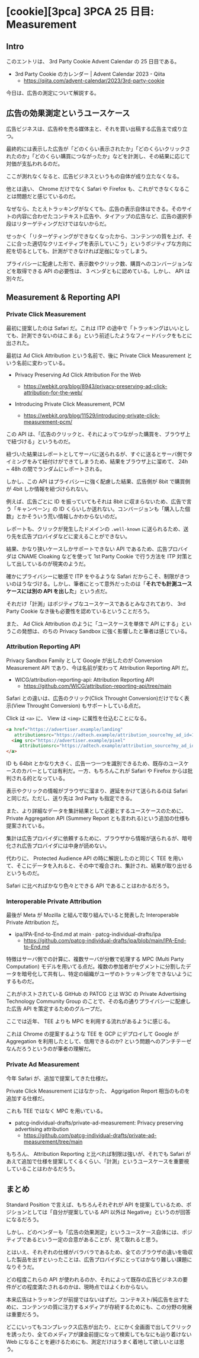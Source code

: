# [cookie][3pca] 3PCA 25 日目: Measurement

## Intro

このエントリは、 3rd Party Cookie Advent Calendar の 25 日目である。

- 3rd Party Cookie のカレンダー | Advent Calendar 2023 - Qiita
  - https://qiita.com/advent-calendar/2023/3rd-party-cookie

今日は、広告の測定について解説する。


## 広告の効果測定というユースケース

広告ビジネスは、広告枠を売る媒体主と、それを買い出稿する広告主で成り立つ。

最終的には表示した広告が「どのくらい表示されたか」「どのくらいクリックされたのか」「どのくらい購買につながったか」などを計測し、その結果に応じて対価が支払われるのだ。

ここが測れなくなると、広告ビジネスというもの自体が成り立たなくなる。

他とは違い、 Chrome だけでなく Safari や Firefox も、これができなくなることは問題だと感じているのだ。

なぜなら、たとえトラッキングがなくても、広告の表示自体はできる。そのサイトの内容に合わせたコンテキスト広告や、タイアップの広告など、広告の選択手段はリターゲティングだけではないからだ。

せっかく「リターゲティングができなくなったから、コンテンツの質を上げ、そこに合った適切なクリエイティブを表示していこう」というポジティブな方向に舵を切るとしても、計測ができなければ足枷になってしまう。

プライバシーに配慮した形で、表示数やクリック数、購買へのコンバージョンなどを取得できる API の必要性は、 3 ベンダともに認めている。しかし、 API は別々だ。


## Measurement & Reporting API

### Private Click Measurement

最初に提案したのは Safari だ。これは ITP の途中で「トラッキングはいいとしても、計測できないのはこまる」という前述したようなフィードバックをもとに出された。

最初は Ad Click Attribution という名前で、後に Private Click Measurement という名前に変わっている。

- Privacy Preserving Ad Click Attribution For the Web
  - https://webkit.org/blog/8943/privacy-preserving-ad-click-attribution-for-the-web/

- Introducing Private Click Measurement, PCM
  - https://webkit.org/blog/11529/introducing-private-click-measurement-pcm/

この API は、「広告のクリックと、それによってつながった購買を、ブラウザ上で紐づける」というものだ。

紐づいた結果はレポートとしてサーバに送られるが、すぐに送るとサーバ側でタイミングをみて紐付けができてしまうため、結果をブラウザ上に溜めて、 24h ~ 48h の間でランダムにレポートされる。

しかし、この API はプライバシーに強く配慮した結果、広告側が 8bit で購買側が 4bit しか情報を紐づけられない。

例えば、広告ごとに ID を振っていてもそれは 8bit に収まらないため、広告で言う「キャンペーン」の ID くらいしか送れない。コンバージョンも「購入した個数」とかそういう荒い情報しかわからないのだ。

レポートも、クリックが発生したドメインの `.well-known` に送られるため、送り先を広告プロバイダなどに変えることができない。

結果、かなり狭いケースしかサポートできない API であるため、広告プロバイダは CNAME Cloaking などを使って 1st Party Cookie で行う方法を ITP 対策として出しているのが現実のようだ。

確かにプライバシーに敏感で ITP をやるような Safari だからこそ、制限がきついのはうなづける。しかし、筆者にとって意外だったのは「**それでも計測ユースケースには別の API を出した**」という点だ。

それだけ「計測」はポジティブなユースケースであるとみなされており、 3rd Party Cookie なき後も必要性を認めているということだろう。

また、 Ad Click Attribution のように「ユースケースを単体で API にする」というこの発想は、のちの Privacy Sandbox に強く影響したと筆者は感じている。


### Attribution Reporting API

Privacy Sandbox Family として Google が出したのが Conversion Measurement API であり、今は名前が変わって Attribution Reporting API だ。

- WICG/attribution-reporting-api: Attribution Reporting API
  - https://github.com/WICG/attribution-reporting-api/tree/main

Safari との違いは、広告のクリック(Click Throught Conversion)だけでなく表示(View Throught Conversion) もサポートしている点だ。

Click は `<a>` に、 View は `<img>` に属性を仕込むことになる。

```html
<a href="https://advertiser.example/landing"
   attributionsrc="https://adtech.example/attribution_source?my_ad_id=123">
  <img src="https://advertiser.example/pixel"
     attributionsrc="https://adtech.example/attribution_source?my_ad_id=123">
</a>
```

ID も 64bit とかなり大きく、広告一つ一つを識別できるため、既存のユースケースのカバーとしては有利だ。一方、もちろんこれが Safari や Firefox からは批判される的となっている。

表示やクリックの情報がブラウザに溜まり、遅延をかけて送られるのは Safari と同じだ。ただし、送り先は 3rd Party も指定できる。

また、より詳細なデータを集計結果として必要とするユースケースのために、Private Aggregation API (Summery Report とも言われる)という追加の仕様も提案されている。

集計は広告プロバイダに依頼するために、ブラウザから情報が送られるが、暗号化され広告プロバイダには中身が読めない。

代わりに、 Protected Audience API の時に解説したのと同じく TEE を用いて、そこにデータを入れると、その中で複合され、集計され、結果が取り出せるというものだ。

Safari に比べればかなり色々とできる API であることはわかるだろう。


### Interoperable Private Attribution

最後が Meta が Mozilla と組んで取り組んでいると発表した Interoperable Private Attribution だ。

- ipa/IPA-End-to-End.md at main · patcg-individual-drafts/ipa
  - https://github.com/patcg-individual-drafts/ipa/blob/main/IPA-End-to-End.md

特徴はサーバ側での計算に、複数サーバが分散で処理する MPC (Multi Party Computation) モデルを用いてる点だ。複数の参加者がセグメントに分割したデータを暗号化して共有し、特定の組織がユーザのトラッキングをできないようにするものだ。

これがホストされている GitHub の PATCG とは W3C の Private Advertising Technology Community Group のことで、その名の通りプライバシーに配慮した広告 API を策定するためのグループだ。

ここでは近年、 TEE よりも MPC を利用する流れがあるように感じる。

これは Chrome の提案するような TEE を GCP にデプロイして Google が Aggregation を利用したとして、信用できるのか? という問題へのアンチテーゼなんだろうというのが筆者の理解だ。


### Private Ad Measurement

今年 Safari が、追加で提案してきた仕様だ。

Private Click Measurement にはなかった、 Aggrigation Report 相当のものを追加する仕様だ。

これも TEE ではなく MPC を用いている。

- patcg-individual-drafts/private-ad-measurement: Privacy preserving advertising attribution
  - https://github.com/patcg-individual-drafts/private-ad-measurement/tree/main

もちろん、 Attribution Reporting と比べれば制限は強いが、それでも Safari があえて追加で仕様を提案してくるくらい、「計測」というユースケースを重要視していることはわかるだろう。


## まとめ

Standard Position で言えば、もちろんそれぞれが API を提案しているため、ポジションとしては「自分が提案している API 以外は Negative」というのが回答になるだろう。

しかし、どのベンダーも「広告の効果測定」というユースケース自体には、ポジティブであるという一定の合意があることが、見て取れると思う。

とはいえ、それぞれの仕様がバラバラであるため、全てのブラウザの違いを吸収した製品を出すといったことは、広告プロバイダにとってはかなり難しい課題になりそうだ。

どの程度これらの API が使われるのか、それによって既存の広告ビジネスの要件がどの程度満たされるのかは、現時点ではよくわからない。

本来広告はトラッキングが前提ではないはずだ。コンテキスト/純広告を出すために、コンテンツの質に注力するメディアが存続するためにも、この分野の発展は重要だろう。

どこにいってもコンプレックス広告が出たり、とにかく全画面で出してクリックを誘ったり、全てのメディアが課金前提になって検索してもなにも辿り着けない Web になることを避けるためにも、測定だけはうまく着地して欲しいとは思う。